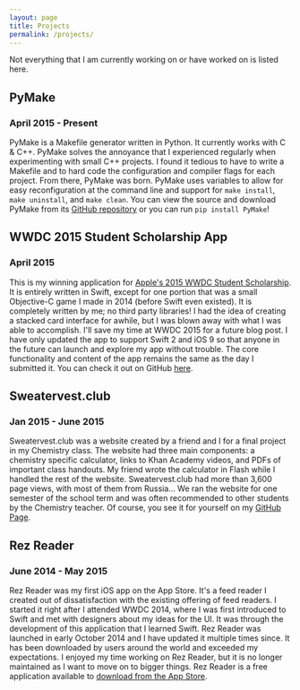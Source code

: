 ```yaml
---
layout: page
title: Projects
permalink: /projects/
---
```


Not everything that I am currently working on or have worked on is listed here.

## PyMake
### April 2015 - Present
PyMake is a Makefile generator written in Python. It currently works with C & C++. PyMake solves the annoyance that I experienced regularly when experimenting with small C++ projects. I found it tedious to have to write a Makefile and to hard code the configuration and compiler flags for each project. From there, PyMake was born. PyMake uses variables to allow for easy reconfiguration at the command line and support for `make install`, `make uninstall`, and `make clean`. You can view the source and download PyMake from its [GitHub repository](https://github.com/Melinysh/PyMake) or you can run `pip install PyMake`!

## WWDC 2015 Student Scholarship App
### April 2015
This is my winning application for [Apple's 2015 WWDC Student Scholarship](https://developer.apple.com/wwdc/scholarships/). It is entirely written in Swift, except for one portion that was a small Objective-C game I made in 2014 (before Swift even existed). It is completely written by me; no third party libraries! I had the idea of creating a stacked card interface for awhile, but I was blown away with what I was able to accomplish. I'll save my time at WWDC 2015 for a future blog post. I have only updated the app to support Swift 2 and iOS 9 so that anyone in the future can launch and explore my app without trouble. The core functionality and content of the app remains the same as the day I submitted it. You can check it out on GitHub [here](https://github.com/Melinysh/WWDC-2015-Student-App).


## Sweatervest.club 
### Jan 2015 - June 2015
Sweatervest.club was a website created by a friend and I for a final project in my Chemistry class. The website had three main components: a chemistry specific calculator, links to Khan Academy videos, and PDFs of important class handouts. My friend wrote the calculator in Flash while I handled the rest of the website. Sweatervest.club had more than 3,600 page views, with most of them from Russia... We ran the website for one semester of the school term and was often recommended to other students by the Chemistry teacher. Of course, you see it for yourself on my [GitHub Page](https://github.com/Melinysh/Sweatervest.club).

## Rez Reader 
### June 2014 - May 2015
Rez Reader was my first iOS app on the App Store. It's a feed reader I created out of dissatisfaction with the existing offering of feed readers. I started it right after I attended WWDC 2014, where I was first introduced to Swift and met with designers about my ideas for the UI. It was through the development of this application that I learned Swift. Rez Reader was launched in early October 2014 and I have updated it multiple times since. It has been downloaded by users around the world and exceeded my expectations. I enjoyed my time working on Rez Reader, but it is no longer maintained as I want to move on to bigger things. Rez Reader is a free application available to [download from the App Store](https://itunes.apple.com/us/app/rez-reader/id918257334?ls=1&mt=8).

